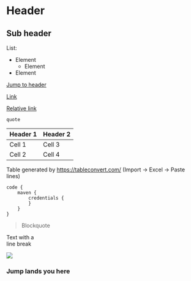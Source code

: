 # Header

## Sub header
List:
* Element
    * Element
* Element

[Jump to header](#Jump-lands-you-here)

[Link](https://google.com)

[Relative link](../cookbooks/wiki.md)

`quote`


| Header 1        | Header 2     |
|-----------------|--------------|
| Cell 1          | Cell 3       |
| Cell 2          | Cell 4       |
Table generated by https://tableconvert.com/ (Import -> Excel -> Paste lines)


```
code {
    maven {
        credentials {
        }
    }
}
```

> Blockquote

Text with a  
line break

![](https://octodex.github.com/images/yaktocat.png)

### Jump lands you here